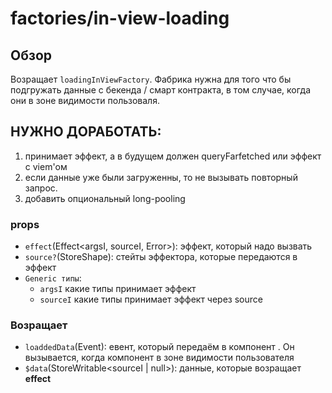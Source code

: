 # factories/in-view-loading

## Обзор
Возращает `loadingInViewFactory`.
Фабрика нужна для того что бы подгружать данные с бекенда / смарт контракта, в том случае, когда они в зоне видимости пользоваля.

## **НУЖНО ДОРАБОТАТЬ:**
1. принимает эффект, а в будущем должен queryFarfetched или эффект с viem'ом
2. если данные уже были загруженны, то не вызывать повторный запрос.
3. добавить опциональный long-pooling

### props
- `effect`(Effect<argsI, sourceI, Error>): эффект, который надо вызвать
- `source?`(StoreShape): стейты эффектора, которые передаются в эффект 
- `Generic типы`:
  - `argsI` какие типы принимает эффект
  - `sourceI` какие типы принимает эффект через source

### Возращает
- `loaddedData`(Event<void>): евент, который передаём в компонент <LoaddedData />. Он вызывается, когда компонент <LoaddedData /> в зоне видимости пользователя
- `$data`(StoreWritable<sourceI | null>): данные, которые возращает **effect** 
